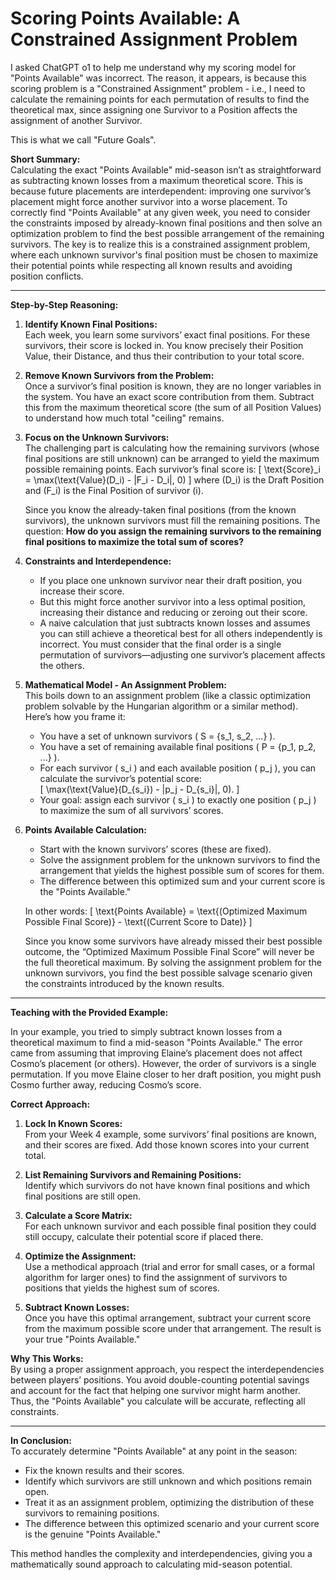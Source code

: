 # Scoring Points Available: A Constrained Assignment Problem

I asked ChatGPT o1 to help me understand why my scoring model for "Points Available" was incorrect. The reason, it appears, is because this scoring problem is a "Constrained Assignment" problem - i.e., I need to calculate the remaining points for each permutation of results to find the theoretical max, since assigning one Survivor to a Position affects the assignment of another Survivor.

This is what we call "Future Goals".

**Short Summary:**  
Calculating the exact "Points Available" mid-season isn’t as straightforward as subtracting known losses from a maximum theoretical score. This is because future placements are interdependent: improving one survivor’s placement might force another survivor into a worse placement. To correctly find "Points Available" at any given week, you need to consider the constraints imposed by already-known final positions and then solve an optimization problem to find the best possible arrangement of the remaining survivors. The key is to realize this is a constrained assignment problem, where each unknown survivor's final position must be chosen to maximize their potential points while respecting all known results and avoiding position conflicts.

---

**Step-by-Step Reasoning:**

1. **Identify Known Final Positions:**  
   Each week, you learn some survivors’ exact final positions. For these survivors, their score is locked in. You know precisely their Position Value, their Distance, and thus their contribution to your total score.

2. **Remove Known Survivors from the Problem:**  
   Once a survivor’s final position is known, they are no longer variables in the system. You have an exact score contribution from them. Subtract this from the maximum theoretical score (the sum of all Position Values) to understand how much total "ceiling" remains.

3. **Focus on the Unknown Survivors:**  
   The challenging part is calculating how the remaining survivors (whose final positions are still unknown) can be arranged to yield the maximum possible remaining points. Each survivor’s final score is:
   \[
   \text{Score}_i = \max(\text{Value}(D_i) - |F_i - D_i|, 0)
   \]
   where \(D_i\) is the Draft Position and \(F_i\) is the Final Position of survivor \(i\).

   Since you know the already-taken final positions (from the known survivors), the unknown survivors must fill the remaining positions. The question: **How do you assign the remaining survivors to the remaining final positions to maximize the total sum of scores?**

4. **Constraints and Interdependence:**  
   - If you place one unknown survivor near their draft position, you increase their score.  
   - But this might force another survivor into a less optimal position, increasing their distance and reducing or zeroing out their score.
   - A naive calculation that just subtracts known losses and assumes you can still achieve a theoretical best for all others independently is incorrect. You must consider that the final order is a single permutation of survivors—adjusting one survivor’s placement affects the others.

5. **Mathematical Model - An Assignment Problem:**  
   This boils down to an assignment problem (like a classic optimization problem solvable by the Hungarian algorithm or a similar method). Here’s how you frame it:
   - You have a set of unknown survivors \( S = \{s_1, s_2, ...\} \).
   - You have a set of remaining available final positions \( P = \{p_1, p_2, ...\} \).
   - For each survivor \( s_i \) and each available position \( p_j \), you can calculate the survivor’s potential score:  
     \[
     \max(\text{Value}(D_{s_i}) - |p_j - D_{s_i}|, 0).
     \]
   - Your goal: assign each survivor \( s_i \) to exactly one position \( p_j \) to maximize the sum of all survivors’ scores.

6. **Points Available Calculation:**
   - Start with the known survivors’ scores (these are fixed).
   - Solve the assignment problem for the unknown survivors to find the arrangement that yields the highest possible sum of scores for them.
   - The difference between this optimized sum and your current score is the "Points Available."
   
   In other words:
   \[
   \text{Points Available} = \text{(Optimized Maximum Possible Final Score)} - \text{(Current Score to Date)}
   \]

   Since you know some survivors have already missed their best possible outcome, the “Optimized Maximum Possible Final Score” will never be the full theoretical maximum. By solving the assignment problem for the unknown survivors, you find the best possible salvage scenario given the constraints introduced by the known results.

---

**Teaching with the Provided Example:**

In your example, you tried to simply subtract known losses from a theoretical maximum to find a mid-season "Points Available." The error came from assuming that improving Elaine’s placement does not affect Cosmo’s placement (or others). However, the order of survivors is a single permutation. If you move Elaine closer to her draft position, you might push Cosmo further away, reducing Cosmo’s score.

**Correct Approach:**

1. **Lock In Known Scores:**  
   From your Week 4 example, some survivors’ final positions are known, and their scores are fixed. Add those known scores into your current total.

2. **List Remaining Survivors and Remaining Positions:**  
   Identify which survivors do not have known final positions and which final positions are still open.

3. **Calculate a Score Matrix:**  
   For each unknown survivor and each possible final position they could still occupy, calculate their potential score if placed there.

4. **Optimize the Assignment:**  
   Use a methodical approach (trial and error for small cases, or a formal algorithm for larger ones) to find the assignment of survivors to positions that yields the highest sum of scores.

5. **Subtract Known Losses:**  
   Once you have this optimal arrangement, subtract your current score from the maximum possible score under that arrangement. The result is your true "Points Available."

**Why This Works:**  
By using a proper assignment approach, you respect the interdependencies between players’ positions. You avoid double-counting potential savings and account for the fact that helping one survivor might harm another. Thus, the "Points Available" you calculate will be accurate, reflecting all constraints.

---

**In Conclusion:**  
To accurately determine "Points Available" at any point in the season:

- Fix the known results and their scores.
- Identify which survivors are still unknown and which positions remain open.
- Treat it as an assignment problem, optimizing the distribution of these survivors to remaining positions.
- The difference between this optimized scenario and your current score is the genuine "Points Available."

This method handles the complexity and interdependencies, giving you a mathematically sound approach to calculating mid-season potential.
